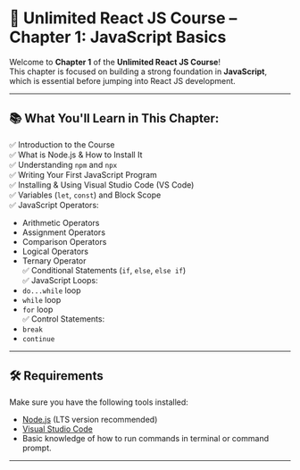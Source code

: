  # 🚀 Unlimited React JS Course – Chapter 1: JavaScript Basics

Welcome to **Chapter 1** of the **Unlimited React JS Course**!  
This chapter is focused on building a strong foundation in **JavaScript**, which is essential before jumping into React JS development.

---

## 📚 What You'll Learn in This Chapter:

✅ Introduction to the Course  
✅ What is Node.js & How to Install It  
✅ Understanding `npm` and `npx`  
✅ Writing Your First JavaScript Program  
✅ Installing & Using Visual Studio Code (VS Code)  
✅ Variables (`let`, `const`) and Block Scope  
✅ JavaScript Operators:
- Arithmetic Operators  
- Assignment Operators  
- Comparison Operators  
- Logical Operators  
- Ternary Operator  
✅ Conditional Statements (`if`, `else`, `else if`)  
✅ JavaScript Loops:
- `do...while` loop  
- `while` loop  
- `for` loop  
✅ Control Statements:
- `break`  
- `continue`

---

## 🛠️ Requirements

Make sure you have the following tools installed:

- [Node.js](https://nodejs.org/) (LTS version recommended)
- [Visual Studio Code](https://code.visualstudio.com/)
- Basic knowledge of how to run commands in terminal or command prompt.

--- 